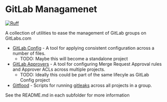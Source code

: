 # GitLab Managamenet

[![Ruff](https://github.com/iokiwi/gitlab-management/actions/workflows/ruff.yml/badge.svg)](https://github.com/iokiwi/gitlab-management/actions/workflows/ruff.yml)

A collection of utilities to ease the management of GitLab groups on GitLabs.com

 * [GitLab Config](./gitlab_config/README.md) - A tool for applying consistent configuration across a number of files.
   * TODO: Maybe this will become a standalone project
 * [GitLab Approvers](./gitlab_approvers/README.md) - A tool for configuring Merge Request Approval rules and Approver ACLs across multiple projects.
   * TODO: Ideally this could be part of the same lifecyle as GitLab Config project
 * [Gitflood](./gitflood/README.md) - Scripts for running [gitleaks](https://github.com/gitleaks/gitleaks) across all projects in a group.

See the README.md in each subfolder for more information
